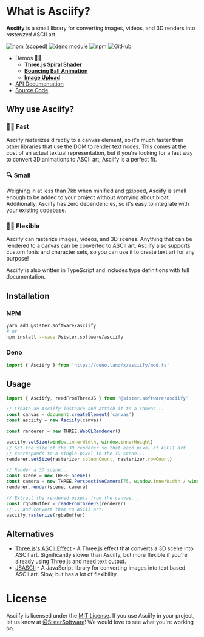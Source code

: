 # What is Asciify?

**Asciify** is a small library for converting images, videos, and 3D renders into _rasterized_ ASCII art.

[![npm (scoped)](https://img.shields.io/npm/v/@sister.software/asciify)](https://www.npmjs.com/package/@sister.software/asciify)
[![deno module](https://shield.deno.dev/x/asciify)](https://deno.land/x/asciify)
![npm](https://img.shields.io/npm/dm/@sister.software/asciify)
![GitHub](https://img.shields.io/github/license/sister-software/asciify)

- Demos 🙌✨
  - [**Three.js Spiral Shader**](https://asciify.sister.software/demo/sprial/)
  - [**Bouncing Ball Animation**](https://asciify.sister.software/demo/3d/)
  - [**Image Upload**](https://asciify.sister.software/demo/image/)
- [API Documentation](https://github.com/sister-software/asciify/wiki)
- [Source Code](https://github.com/sister-software/asciify)

## Why use Asciify?

### 🏃‍♀️ Fast

Asciify rasterizes directly to a canvas element, so it's much faster than other libraries that use the DOM to render text nodes. This comes at the cost of an actual textual representation, but if you're looking for a fast way to convert 3D animations to ASCII art, Asciify is a perfect fit.

### 🔍 Small

Weighing in at less than 7kb when minified and gzipped, Asciify is small enough to be added to your project without worrying about bloat. Additionally, Asciify has zero dependencies, so it's easy to integrate with your existing codebase.

### 🤸‍♀️ Flexible

Asciify can rasterize images, videos, and 3D scenes. Anything that can be rendered to a canvas can be converted to ASCII art. Asciify also supports custom fonts and character sets, so you can use it to create text art for any purpose!

Asciify is also written in TypeScript and includes type definitions with full documentation.

## Installation

### NPM

```bash
yarn add @sister.software/asciify
# or
npm install --save @sister.software/asciify
```

### Deno

```ts
import { Asciify } from 'https://deno.land/x/asciify/mod.ts'
```

## Usage

```ts
import { Asciify, readFromThreeJS } from '@sister.software/asciify'

// Create an Asciify instance and attach it to a canvas...
const canvas = document.createElement('canvas')
const asciify = new Asciify(canvas)

const renderer = new THREE.WebGLRenderer()

asciify.setSize(window.innerWidth, window.innerHeight)
// Set the size of the 3D renderer so that each pixel of ASCII art
// corresponds to a single pixel in the 3D scene...
renderer.setSize(rasterizer.columnCount, rasterizer.rowCount)

// Render a 3D scene...
const scene = new THREE.Scene()
const camera = new THREE.PerspectiveCamera(75, window.innerWidth / window.innerHeight, 0.1, 1000)
renderer.render(scene, camera)

// Extract the rendered pixels from the canvas...
const rgbaBuffer = readFromThreeJS(renderer)
// ...and convert them to ASCII art!
asciify.rasterize(rgbaBuffer)
```

## Alternatives

- [Three.js's ASCII Effect](https://threejs.org/examples/?q=ascii#webgl_effects_ascii) - A Three.js effect that converts a 3D scene into ASCII art. Significantly slower than Asciify, but more flexible if you're already using Three.js and need text output.
- [JSASCII](https://github.com/hassadee/jsascii) - A JavaScript library for converting images into text based ASCII art. Slow, but has a lot of flexibility.

# License

Asciify is licensed under the [MIT License](https://opensource.org/licenses/MIT). If you use Asciify in your project, let us know at [@SisterSoftware](https://twitter.com/SisterSoftware)! We would love to see what you're working on.
